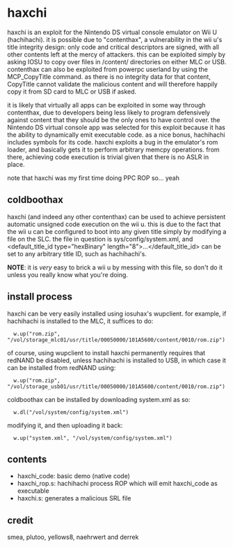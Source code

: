# haxchi

haxchi is an exploit for the Nintendo DS virtual console emulator on Wii U (hachihachi). it is possible due to "contenthax", a vulnerability in the wii u's title integrity design: only code and critical descriptors are signed, with all other contents left at the mercy of attackers. this can be exploited simply by asking IOSU to copy over files in /content/ directories on either MLC or USB. contenthax can also be exploited from powerpc userland by using the MCP_CopyTitle command. as there is no integrity data for that content, CopyTitle cannot validate the malicious content and will therefore happily copy it from SD card to MLC or USB if asked.

it is likely that virtually all apps can be exploited in some way through contenthax, due to developers being less likely to program defensively against content that they should be the only ones to have control over. the Nintendo DS virtual console app was selected for this exploit because it has the ability to dynamically emit executable code. as a nice bonus, hachihachi includes symbols for its code. haxchi exploits a bug in the emulator's rom loader, and basically gets it to perform arbitrary memcpy operations. from there, achieving code execution is trivial given that there is no ASLR in place.

note that haxchi was my first time doing PPC ROP so... yeah

## coldboothax

haxchi (and indeed any other contenthax) can be used to achieve persistent automatic unsigned code execution on the wii u. this is due to the fact that the wii u can be configured to boot into any given title simply by modifying a file on the SLC. the file in question is sys/config/system.xml, and <default_title_id type="hexBinary" length="8">...</default_title_id> can be set to any arbitrary title ID, such as hachihachi's.

**NOTE**: it is *very* easy to brick a wii u by messing with this file, so don't do it unless you really know what you're doing.

## install process

haxchi can be very easily installed using iosuhax's wupclient. for example, if hachihachi is installed to the MLC, it suffices to do:
```
  w.up("rom.zip", "/vol/storage_mlc01/usr/title/00050000/101A5600/content/0010/rom.zip")
```
of course, using wupclient to install haxchi permanently requires that redNAND be disabled, unless hachihachi is installed to USB, in which case it can be installed from redNAND using:
```
  w.up("rom.zip", "/vol/storage_usb01/usr/title/00050000/101A5600/content/0010/rom.zip")
```
coldboothax can be installed by downloading system.xml as so:
```
  w.dl("/vol/system/config/system.xml")
```
modifying it, and then uploading it back:
```
  w.up("system.xml", "/vol/system/config/system.xml")
```
## contents

* haxchi_code: basic demo (native code)
* haxchi_rop.s: hachihachi process ROP which will emit haxchi_code as executable
* haxchi.s: generates a malicious SRL file

## credit

smea, plutoo, yellows8, naehrwert and derrek

